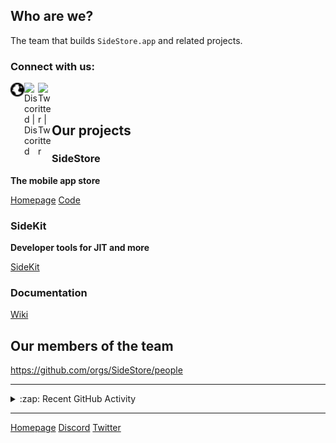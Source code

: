 <!-- 
Docs: How to use GitHub README and actions to auto-generate embedded content.
https://github.com/anuraghazra/github-readme-stats
https://www.youtube.com/watch?v=n6d4KHSKqGk
https://github.com/rahuldkjain/github-profile-readme-generator
 -->

## Who are we?

The team that builds `SideStore.app` and related projects.

### Connect with us:

<!--
[![Website](https://img.shields.io/website?label=sidestore.io&style=for-the-badge&url=https://sidestore.io)](https://sidestore.io)
[![Twitter Follow](https://img.shields.io/twitter/follow/sidestore_io?color=1DA1F2&logo=twitter&style=for-the-badge)](https://twitter.com/intent/follow?original_referer=https%3A%2F%2Fgithub.com%2Fsidestore&screen_name=sidestore)
[![GitHub Followers](https://img.shields.io/github/followers/sidestore?style=for-the-badge)]()
[![GitHub Sponsors](https://img.shields.io/github/sponsors/sidestore?style=for-the-badge
)]() 
-->

[<img align="left" alt="sidestore.io" width="22px" src="https://raw.githubusercontent.com/iconic/open-iconic/master/svg/globe.svg" />][website]
[<img align="left" alt="Discord | Discord" width="22px" src="https://cdn.jsdelivr.net/npm/simple-icons@v3/icons/discord.svg" />][discord]
[<img align="left" alt="Twitter | Twitter" width="22px" src="https://cdn.jsdelivr.net/npm/simple-icons@v3/icons/twitter.svg" />][twitter]

<br />
<br />

## Our projects

### SideStore

__The mobile app store__

[Homepage][website]
[Code][git.sidestore]

### SideKit

__Developer tools for JIT and more__

[SideKit][git.sidekit]

### Documentation

[Wiki][wiki]

## Our members of the team

https://github.com/orgs/SideStore/people

---

<details>
  <summary>:zap: Recent GitHub Activity</summary>

<!--START_SECTION:activity-->
1. ❌ Closed PR [#7](https://github.com/SideStore/SideServer-for-Linux/pull/7) in [SideStore/SideServer-for-Linux](https://github.com/SideStore/SideServer-for-Linux)
2. 🗣 Commented on [#156](https://github.com/SideStore/SideStore/issues/156) in [SideStore/SideStore](https://github.com/SideStore/SideStore)
3. 🎉 Merged PR [#675](https://github.com/SideStore/SideStore/pull/675) in [SideStore/SideStore](https://github.com/SideStore/SideStore)
4. 🗣 Commented on [#555](https://github.com/SideStore/SideStore/issues/555) in [SideStore/SideStore](https://github.com/SideStore/SideStore)
5. 🗣 Commented on [#569](https://github.com/SideStore/SideStore/issues/569) in [SideStore/SideStore](https://github.com/SideStore/SideStore)
6. ❗️ Closed issue [#578](https://github.com/SideStore/SideStore/issues/578) in [SideStore/SideStore](https://github.com/SideStore/SideStore)
7. 🗣 Commented on [#578](https://github.com/SideStore/SideStore/issues/578) in [SideStore/SideStore](https://github.com/SideStore/SideStore)
8. ❗️ Closed issue [#585](https://github.com/SideStore/SideStore/issues/585) in [SideStore/SideStore](https://github.com/SideStore/SideStore)
9. ❗️ Closed issue [#590](https://github.com/SideStore/SideStore/issues/590) in [SideStore/SideStore](https://github.com/SideStore/SideStore)
10. 🗣 Commented on [#614](https://github.com/SideStore/SideStore/issues/614) in [SideStore/SideStore](https://github.com/SideStore/SideStore)
11. 🗣 Commented on [#617](https://github.com/SideStore/SideStore/issues/617) in [SideStore/SideStore](https://github.com/SideStore/SideStore)
12. ❗️ Closed issue [#652](https://github.com/SideStore/SideStore/issues/652) in [SideStore/SideStore](https://github.com/SideStore/SideStore)
13. 🗣 Commented on [#652](https://github.com/SideStore/SideStore/issues/652) in [SideStore/SideStore](https://github.com/SideStore/SideStore)
14. ❌ Closed PR [#635](https://github.com/SideStore/SideStore/pull/635) in [SideStore/SideStore](https://github.com/SideStore/SideStore)
15. 🗣 Commented on [#667](https://github.com/SideStore/SideStore/issues/667) in [SideStore/SideStore](https://github.com/SideStore/SideStore)
16. ❗️ Closed issue [#667](https://github.com/SideStore/SideStore/issues/667) in [SideStore/SideStore](https://github.com/SideStore/SideStore)
17. 🗣 Commented on [#654](https://github.com/SideStore/SideStore/issues/654) in [SideStore/SideStore](https://github.com/SideStore/SideStore)
18. ❗️ Closed issue [#654](https://github.com/SideStore/SideStore/issues/654) in [SideStore/SideStore](https://github.com/SideStore/SideStore)
19. 🗣 Commented on [#642](https://github.com/SideStore/SideStore/issues/642) in [SideStore/SideStore](https://github.com/SideStore/SideStore)
20. ❗️ Closed issue [#642](https://github.com/SideStore/SideStore/issues/642) in [SideStore/SideStore](https://github.com/SideStore/SideStore)
<!--END_SECTION:activity-->

</details>

---

[Homepage][patreon] [Discord][discord] [Twitter][twitter]

<!--
- [Patreon][patreon]
- [OpenCollective][opencollective]
- [YouTube][youtube]
-->

[website]: https://sidestore.io
[wiki]: https://wiki.sidestore.io
[twitter]: https://twitter.com/sidestore_io
[discord]: https://discord.gg/sidestore-949183273383395328
[youtube]: https://youtube.com/TODO
[patreon]: https://www.patreon.com/SideStore
[opencollective]: https://opencollective.com/TODO
[git.sidestore]: https://github.com/SideStore/SideStore/
[git.sidekit]: https://github.com/SideStore/SideKit

